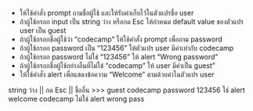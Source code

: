 - ให้ใช้คำสั่ง prompt ถามชื่อผู้ใช้ และให้รับค่าเก็บไว้ในตัวแปรชื่อ user
- ถ้าผู้ใช้กรอก input เป็น string ว่าง หรือกด Esc ให้กำหนด default value ของตัวแปร user เป็น guest
- ถ้าผู้ใช้กรอกชื่อผู้ใช้ว่า “codecamp” ให้ใช้คำสั่ง prompt เพื่อถาม password
- ถ้าผู้ใช้กรอก password เป็น “123456” ให้ตัวแปร user มีค่าเท่ากับ codecamp
- ถ้าผู้ใช้กรอก password ไม่ใช่ “123456” ให้ alert “Wrong password”
- ถ้าผู้ใช้กรอกชื่อผู้ใช้อย่างอื่นที่ไม่ใช่ “codecamp” ให้ user มีค่าเป็น guest”
- ให้ใช้คำสั่ง alert เพื่อแสดงข้อความ “Welcome” ตามด้วยค่าในตัวแปร user


string ว่าง || กด Esc || ชื่ออื่น >>> guest
codecamp
    password 123456
        ใช่ alert welcome codecamp
        ไม่ใช่ alert wrong pass
